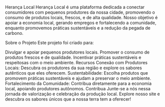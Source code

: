 Herança Local
Herança Local é uma plataforma dedicada a conectar consumidores com pequenos produtores da nossa cidade, promovendo o consumo de produtos locais, frescos, e de alta qualidade. Nosso objetivo é apoiar a economia local, gerando empregos e fortalecendo a comunidade, enquanto promovemos práticas sustentáveis e a redução da pegada de carbono.

Sobre o Projeto
Este projeto foi criado para:

Divulgar e apoiar pequenos produtores locais.
Promover o consumo de produtos frescos e de qualidade.
Incentivar práticas sustentáveis e respeitosas com o meio ambiente.
Recursos
Conexão com Produtores Locais: Descubra os produtores da sua região e explore os sabores autênticos que eles oferecem.
Sustentabilidade: Escolha produtos que promovem práticas sustentáveis e ajudam a preservar o meio ambiente.
Fortalecimento da Comunidade: Contribua diretamente para a economia local, apoiando produtores autônomos.
Contribua
Junte-se a nós nessa jornada de valorização e celebração da produção local. Explore nosso site e descubra os sabores únicos que a nossa terra tem a oferecer!
